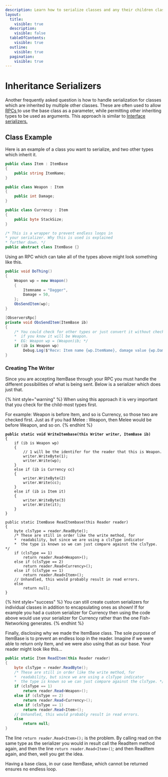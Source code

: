 ```yaml
---
description: Learn how to serialize classes and any their children classes.
layout:
  title:
    visible: true
  description:
    visible: false
  tableOfContents:
    visible: true
  outline:
    visible: true
  pagination:
    visible: true
---
```


# Inheritance Serializers

Another frequently asked question is how to handle serialization for classes which are inherited by multiple other classes. These are often used to allow [RPCs ](../../network-communication/remote-procedure-calls.md)to use the base class as a parameter, while permitting other inheriting types to be used as arguments. This approach is similar to [Interface serializers.](interface-serializers.md)

## Class Example

Here is an example of a class you want to serialize, and two other types which inherit it.

```csharp
public class Item : ItemBase
{
    public string ItemName;
}

public class Weapon : Item
{
    public int Damage;
}

public class Currency : Item
{
    public byte StackSize;
}

/* This is a wrapper to prevent endless loops in
* your serializer. Why this is used is explained
* further down. */
public abstract class ItemBase {}
```

Using an RPC which can take all of the types above might look something like this.

```csharp
public void DoThing()
{
    Weapon wp = new Weapon()
    {
        Itemname = "Dagger",
        Damage = 50,
    };
    ObsSendItem(wp);
}

[ObserversRpc]
private void ObsSendItem(ItemBase ib)
{
    /* You could check for other types or just convert it without checks
    *  if you know it will be Weapon.
    *  EG: Weapon wp = (Weapon)ib; */
    if (ib is Weapon wp)
        Debug.Log($"Recv: Item name {wp.ItemName}, damage value {wp.Damage}.");
}
```

### Creating The Writer

Since you are accepting ItemBase through your RPC you must handle the different possibilities of what is being sent. Below is a serializer which does just that.

{% hint style="warning" %}
When using this approach it is very important that you check for the child-most types first.

For example: Weapon is before Item, and so is Currency, so those two are checked first. Just as if you had Melee : Weapon, then Melee would be before Weapon, and so on.
{% endhint %}

<pre class="language-csharp"><code class="lang-csharp"><strong>public static void WriteItembase(this Writer writer, ItemBase ib)
</strong>{
    if (ib is Weapon wp)
    {
        // 1 will be the identifer for the reader that this is Weapon.
        writer.WriteByte(1); 
        writer.Write(wp);
    }
    else if (ib is Currency cc)
    {
        writer.WriteByte(2)
        writer.Write(cc);
    }
    else if (ib is Item it)
    {
        writer.WriteByte(3)
        writer.Write(it);
    }
}

public static ItemBase ReadItembase(this Reader reader)
{
    byte clsType = reader.ReadByte();
    /* These are still in order like the write method, for
    *  readability, but since we are using a clsType indicator
    *  the type is known so we can just compare against the clsType. */
    if (clsType == 1)
        return reader.Read&#x3C;Weapon>();
    else if (clsType == 2)
        return reader.Read&#x3C;Currency>();
    else if (clsType == 1)
        return reader.Read&#x3C;Item>();
    // Unhandled, this would probably result in read errors.
    else
        return null;
}
</code></pre>

{% hint style="success" %}
You can still create custom serializers for individual classes in addition to encapsulating ones as shown! If for example you had a custom serializer for Currency then using the code above would use your serializer for Currency rather than the one Fish-Networking generates.
{% endhint %}

Finally, disclosing why we made the ItemBase class. The sole purpose of ItemBase is to prevent an endless loop in the reader. Imagine if we were able to return only Item, and we were also using that as our base. Your reader might look like this...

```csharp
public static Item ReadItem(this Reader reader)
{
    byte clsType = reader.ReadByte();
    /* These are still in order like the write method, for
    *  readability, but since we are using a clsType indicator
    *  the type is known so we can just compare against the clsType. */
    if (clsType == 1)
        return reader.Read<Weapon>();
    else if (clsType == 2)
        return reader.Read<Currency>();
    else if (clsType == 1)
        return reader.Read<Item>();
    // Unhandled, this would probably result in read errors.
    else
        return null;
}
```

The line `return reader.Read<Item>();` is the problem. By calling read on the same type as the serializer you would in result call the ReadItem method again, and then the line `return reader.Read<Item>()`_;_ and then ReadItem again, and then, well you get the idea.

Having a base class, in our case ItemBase, which cannot be returned ensures no endless loop.
